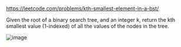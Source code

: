 https://leetcode.com/problems/kth-smallest-element-in-a-bst/

Given the root of a binary search tree, and an integer k, return the kth smallest value (1-indexed) of all the values of the nodes in the tree.


![image](https://user-images.githubusercontent.com/89904421/150619971-93391ef9-021a-4aea-9719-f72a59cca1bb.png)
